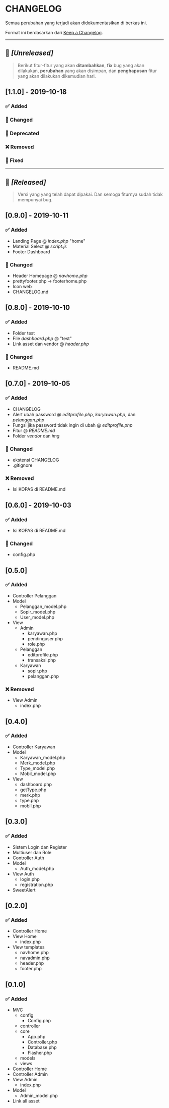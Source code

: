 # CHANGELOG

Semua perubahan yang terjadi akan didokumentasikan di berkas ini.

Format ini berdasarkan dari [Keep a Changelog](https://keepachangelog.com/en/1.0.0/).

****

## 📅 *[Unreleased]*

> Berikut fitur-fitur yang akan **ditambahkan**, **fix** bug yang akan dilakukan, **perubahan** yang akan disimpan, dan **penghapusan** fitur yang akan dilakukan dikemudian hari.

## **[1.1.0]** - 2019-10-18

### ✅ Added

### 🔄 Changed

### 📝 Deprecated

### ❌ Removed

### 🔨 Fixed

****

## 📆 *[Released]*

> Versi yang yang telah dapat dipakai. Dan semoga fiturnya sudah tidak mempunyai bug.

## **[0.9.0]** - 2019-10-11

### ✅ Added

- Landing Page @ *index.php* "home"
- Material Select @ *script.js*
- Footer Dashboard

### 🔄 Changed

- Header Homepage @ *navhome.php*
- prettyfooter.php -> footerhome.php
- Icon web
- CHANGELOG.md

## **[0.8.0]** - 2019-10-10

### ✅ Added

- Folder test
- File *dashboard.php* @ "test"
- Link asset dan vendor @ *header.php*

### 🔄 Changed

- README.md

## **[0.7.0]** - 2019-10-05

### ✅ Added

- CHANGELOG
- Alert ubah password @ *editprofile.php*, *karyawan.php*, dan *pelanggan.php*
- Fungsi jika password tidak ingin di ubah @ *editprofile.php*
- Fitur @ *README.md*
- Folder *vendor* dan *img*

### 🔄 Changed

- ekstensi CHANGELOG
- .gitignore

### ❌ Removed

- Isi KOPAS di README.md

## **[0.6.0]** - 2019-10-03

### ✅ Added

- Isi KOPAS di README.md

### 🔄 Changed

- config.php

## **[0.5.0]**

### ✅ Added

- Controller Pelanggan
- Model
  - Pelanggan_model.php
  - Sopir_model.php
  - User_model.php
- View
  - Admin
    - karyawan.php
    - pendinguser.php
    - role.php
  - Pelanggan
    - editprofile.php
    - transaksi.php
  - Karyawan
    - sopir.php
    - pelanggan.php
  
### ❌ Removed
- View Admin
  - index.php

## **[0.4.0]**

### ✅ Added

- Controller Karyawan
- Model
  - Karyawan_model.php
  - Merk_model.php
  - Type_model.php
  - Mobil_model.php
- View
  - dashboard.php
  - getType.php
  - merk.php
  - type.php
  - mobil.php

## **[0.3.0]**

### ✅ Added

- Sistem Login dan Register
- Multiuser dan Role
- Controller Auth
- Model 
  - Auth_model.php
- View Auth
  - login.php
  - registration.php
- SweetAlert

## **[0.2.0]**

### ✅ Added

- Controller Home
- View Home
  - index.php
- View templates
  - navhome.php
  - navadmin.php
  - header.php
  - footer.php

## **[0.1.0]**

### ✅ Added

- MVC
  - config
    - Config.php
  - controller
  - core
    - App.php
    - Controller.php
    - Database.php
    - Flasher.php
  - models
  - views
- Controller Home
- Controller Admin
- View Admin
  - index.php
- Model 
  - Admin_model.php
- Link all asset